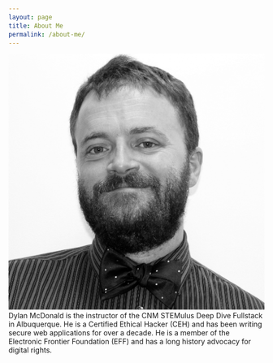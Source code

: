 ```yaml
---
layout: page
title: About Me
permalink: /about-me/
---
```

<div class="row">
	<div class="col-md-6">
		<img class="img-responsive" src="/assets/images/deepdivedylan.png" />
	</div>
	<div class="col-md-6">
		Dylan McDonald is the instructor of the CNM STEMulus Deep Dive Fullstack
		in Albuquerque. He is a Certified Ethical Hacker (CEH) and has been
		writing secure web applications for over a decade. He is a member of
		the Electronic Frontier Foundation (EFF) and has a long history
		advocacy for digital rights.
	</div>
</div>
